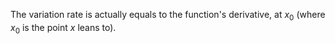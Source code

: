 The variation rate is actually equals to the function's derivative, at $x_0$ (where $x_0$ is the point $x$ leans to).